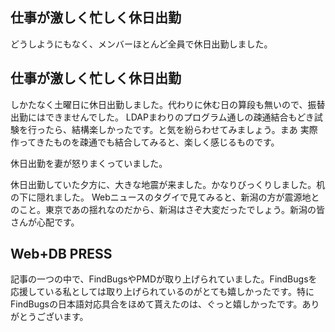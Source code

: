 ## 仕事が激しく忙しく休日出勤

どうしようにもなく、メンバーほとんど全員で休日出勤しました。






## 仕事が激しく忙しく休日出勤


しかたなく土曜日に休日出勤しました。代わりに休む日の算段も無いので、振替出勤にはできませんでした。
LDAPまわりのプログラム通しの疎通結合もどき試験を行ったら、結構楽しかったです。と気を紛らわせてみましょう。まあ
実際 作ってきたものを疎通でも結合してみると、楽しく感じるものです。

休日出勤を妻が怒りまくっていました。

休日出勤していた夕方に、大きな地震が来ました。かなりびっくりしました。机の下に隠れました。
Webニュースのタグイで見てみると、新潟の方が震源地とのこと。東京であの揺れなのだから、新潟はさぞ大変だったでしょう。新潟の皆さんが心配です。

## Web+DB PRESS


記事の一つの中で、FindBugsやPMDが取り上げられていました。FindBugsを応援している私としては取り上げられているのがとても嬉しかったです。特に
FindBugsの日本語対応具合をほめて貰えたのは、ぐっと嬉しかったです。ありがとうございます。